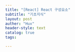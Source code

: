 ```yaml
---
title: "[React] React 구성요소"
subtitle: "기초지식"
layout: post
auther: "Hux"
header-style: text
catalog: true
tags:

---
```



